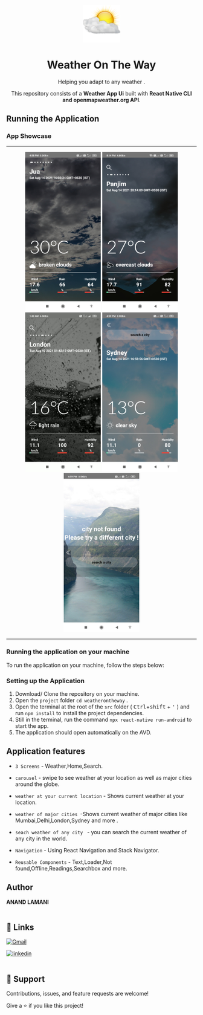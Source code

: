 <p align="center">
        <img src="Screenshots\icon.png" width="100" />  
    <h1 align="center"> Weather On The Way </h1>
</p>

<p align="center">
    Helping you adapt to any weather .
</p>

<p align="center">
    This repository consists of a <strong>Weather App Ui</strong> built with <strong>React Native CLI and openmapweather.org API</strong>.
</p>

## Running the Application

### App Showcase

<hr>
<p align="center" >
  <img src="Screenshots\1.png" width="200"  hieght="300" />
  <img src="Screenshots\2.png" width="200"  hieght="300" />
  <img src="Screenshots\3.png" width="200"  hieght="300" />
  <img src="Screenshots\4.png" width="200"  hieght="300" />
  <img src="Screenshots\5.png" width="200"  hieght="300" />

</p>
<hr>

### Running the application on your machine

To run the application on your machine, follow the steps below:

### Setting up the Application

1. Download/ Clone the repository on your machine.
2. Open the `project` folder `cd weatherontheway` .
3. Open the terminal at the root of the `src` folder ( <kbd>Ctrl</kbd>+<kbd>shift</kbd> + <kbd>'</kbd> ) and run `npm install` to install the project dependencies.
4. Still in the terminal, run the command `npx react-native run-android` to start the app.
5. The application should open automatically on the AVD.

## Application features

- `3 Screens` - Weather,Home,Search.

- `carousel` - swipe to see weather at your location as well as major cities around the globe.

- `weather at your current location` - Shows current weather at your location.

- `weather of major cities `-Shows current weather of major cities like Mumbai,Delhi,London,Sydney and more .

- `seach weather of any city ` - you can search the current weather of any city in the world.

- `Navigation` - Using React Navigation and Stack Navigator.

- `Reusable Components` - Text,Loader,Not found,Offline,Readings,Searchbox and more.

## Author

**ANAND LAMANI**
<br>
<br>

## 🔗 Links

[![Gmail](https://img.shields.io/badge/Gmail-D14836?style=for-the-badge&logo=gmail&logoColor=white)](mailto:anandlamanird19@gmail.com?subject=Hi 'Hi!')

[![linkedin](https://img.shields.io/badge/linkedin-0A66C2?style=for-the-badge&logo=linkedin&logoColor=white)](https://www.linkedin.com/in/anand-lamani-144506194 'Welcome')
<br>
<br>

## 🤝 Support

Contributions, issues, and feature requests are welcome!

Give a ⭐️ if you like this project!
